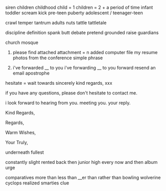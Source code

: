 siren
children
childhood
child = 1
children = 2 +
a period of time
infant
toddler
scream
kick
pre-teen
puberty
adolescent / teenager-teen

crawl
temper tantrum
adults
nuts
tattle
tattletale

discipline
definition
spank
butt
debate
pretend
grounded
raise
guardians

church
mosque




1. please find attached
attachment = n 
added computer file
my resume
photos from the conference
simple phrase

2. i've forwarded __ to you
i've forwarding __ to you
forward 
resend an email
apostrophe

hesitate = wait
towards
sincerely
kind regards, xxx

if you have any questions, please don't hesitate to contact me.

i look forward to
hearing from you.
meeting you.
your reply.


Kind Regards,

Regards,

Warm Wishes,

Your Truly,

underneath
fullest




constantly
slight
rented
back then
junior high
every now and then
album
urge


comparatives
more than 
less than
__er than
rather than
bowling
wolverine
cyclops
realized
smarties
clue









